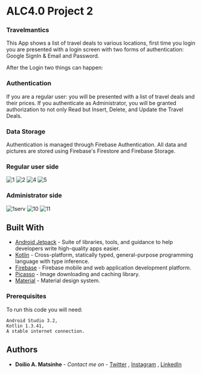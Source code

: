 # ALC4.0 Project 2

### Travelmantics

This App shows a list of travel deals to various locations, first time you login you are presented with a login screen with two forms of
authentication: Google SignIn & Email and Password.

After the Login two things can happen:
### Authentication

If you are a regular user: you will be presented with a list of travel deals and their prices.
If you authenticate as Administrator, you will be granted authorization to not only Read but Insert, Delete, and Update the Travel Deals. 

### Data Storage
Authentication is managed through Firebase Authentication.
All data and pictures are stored using Firebase's Firestore and Firebase Storage.

### Regular user side

![1](https://user-images.githubusercontent.com/38020305/62665882-343f6380-b981-11e9-9795-5da4bccd51bb.png)
![2](https://user-images.githubusercontent.com/38020305/62665887-3a354480-b981-11e9-802d-ac91b0af6aae.png)
![4](https://user-images.githubusercontent.com/38020305/62665891-3bff0800-b981-11e9-8102-8fe0eef1bcec.png)
![5](https://user-images.githubusercontent.com/38020305/62665893-3e616200-b981-11e9-8c1d-37aa68887993.png)

### Administrator side

![1serv](https://user-images.githubusercontent.com/38020305/62665974-add75180-b981-11e9-94b2-575aa0a18bff.png)
![10](https://user-images.githubusercontent.com/38020305/62431041-2ccf4e80-b724-11e9-9517-63ecfa306ba9.png)
![11](https://user-images.githubusercontent.com/38020305/62431042-2d67e500-b724-11e9-850e-8bb4e4ad1ed7.png)

## Built With

* [Android Jetpack](https://developer.android.com/jetpack/?gclid=Cj0KCQjwhJrqBRDZARIsALhp1WQBmjQ4WUpnRT4ETGGR1T_rQG8VU3Ta_kVwiznZASR5y4fgPDRYFqkaAhtfEALw_wcB) - Suite of libraries, tools, and guidance to help developers write high-quality apps easier. 
* [Kotlin](https://kotlinlang.org/) - Cross-platform, statically typed, general-purpose programming language with type inference.
* [Firebase](https://firebase.google.com/) - Firebase mobile and web application development platform. 
* [Picasso](https://http://square.github.io/picasso/) - Image downloading and caching library.
* [Material](https://material.io/) - Material design system.

### Prerequisites

To run this code you will need:

```
Android Studio 3.2,
Kotlin 1.3.41,
A stable internet connection.
```

## Authors

* **Doilio A. Matsinhe**  - *Contact me on* - [Twitter](https://twitter.com/DoilioMatsinhe) , [Instagram](https://www.instagram.com/doiliomatsinhe/) , [LinkedIn](https://www.linkedin.com/in/doilio-matsinhe)
